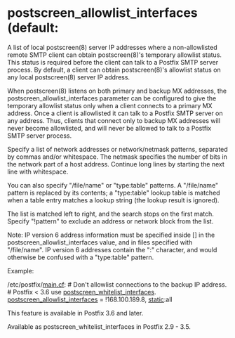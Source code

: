 # postscreen_allowlist_interfaces (default: 

 A list of local postscreen(8) server IP addresses where a
non-allowlisted remote SMTP client can obtain postscreen(8)'s temporary
allowlist status. This status is required before the client can
talk to a Postfix SMTP server process.  By default, a client can
obtain postscreen(8)'s allowlist status on any local postscreen(8)
server IP address. 

 When postscreen(8) listens on both primary and backup MX
addresses, the postscreen_allowlist_interfaces parameter can be
configured to give the temporary allowlist status only when a client
connects to a primary MX address. Once a client is allowlisted it
can talk to a Postfix SMTP server on any address. Thus, clients
that connect only to backup MX addresses will never become allowlisted,
and will never be allowed to talk to a Postfix SMTP server process.


 Specify a list of network addresses or network/netmask patterns,
separated by commas and/or whitespace. The netmask specifies the
number of bits in the network part of a host address. Continue long
lines by starting the next line with whitespace. 

 You can also specify "/file/name" or "type:table" patterns.  A
"/file/name" pattern is replaced by its contents; a "type:table"
lookup table is matched when a table entry matches a lookup string
(the lookup result is ignored). 

 The list is matched left to right, and the search stops on the
first match. Specify "!pattern" to exclude an address or network
block from the list.  

 Note: IP version 6 address information must be specified inside
[] in the postscreen_allowlist_interfaces value, and in files
specified with "/file/name".  IP version 6 addresses contain the
":" character, and would otherwise be confused with a "type:table"
pattern. 

 Example: 


/etc/postfix/<a href="postconf.5.html">main.cf</a>:
    # Don't allowlist connections to the backup IP address.
    # Postfix &lt; 3.6 use <a href="postconf.5.html#postscreen_whitelist_interfaces">postscreen_whitelist_interfaces</a>.
    <a href="postconf.5.html#postscreen_allowlist_interfaces">postscreen_allowlist_interfaces</a> = !168.100.189.8, <a href="DATABASE_README.html#types">static</a>:all


 This feature is available in Postfix 3.6 and later.  

 Available as postscreen_whitelist_interfaces in Postfix 2.9 - 3.5. 


